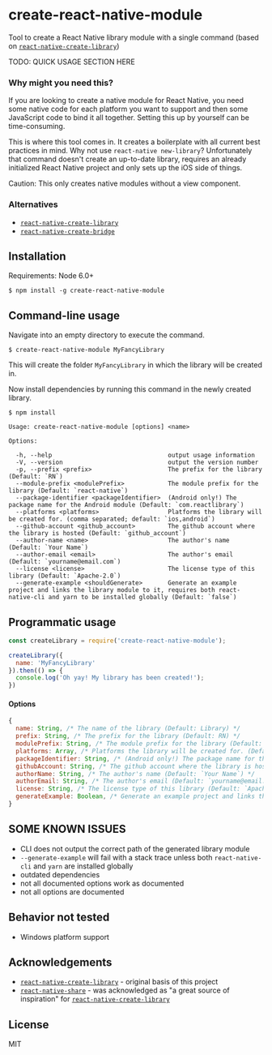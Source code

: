 # create-react-native-module

Tool to create a React Native library module with a single command (based on [`react-native-create-library`](https://www.npmjs.com/package/react-native-create-library))

<!-- GONE:
![](https://github.com/frostney/react-native-create-library/blob/master/docs/usage.gif)
-->

TODO: QUICK USAGE SECTION HERE

### Why might you need this?

If you are looking to create a native module for React Native, you need some native code for each platform you want to support and then some JavaScript code to bind it all together. Setting this up by yourself can be time-consuming.

This is where this tool comes in. It creates a boilerplate with all current best practices in mind.
Why not use `react-native new-library`? Unfortunately that command doesn't create an up-to-date library, requires an already initialized React Native project and only sets up the iOS side of things.

Caution: This only creates native modules without a view component.

### Alternatives

- [`react-native-create-library`](https://www.npmjs.com/package/react-native-create-library)
- [`react-native-create-bridge`](https://github.com/peggyrayzis/react-native-create-bridge)

## Installation

Requirements: Node 6.0+
```
$ npm install -g create-react-native-module
```

## Command-line usage

Navigate into an empty directory to execute the command.
```
$ create-react-native-module MyFancyLibrary
```

This will create the folder `MyFancyLibrary` in which the library will be created in.

Now install dependencies by running this command in the newly created library.
```
$ npm install
```

```
Usage: create-react-native-module [options] <name>

Options:

  -h, --help                                output usage information
  -V, --version                             output the version number
  -p, --prefix <prefix>                     The prefix for the library (Default: `RN`)
  --module-prefix <modulePrefix>            The module prefix for the library (Default: `react-native`)
  --package-identifier <packageIdentifier>  (Android only!) The package name for the Android module (Default: `com.reactlibrary`)
  --platforms <platforms>                   Platforms the library will be created for. (comma separated; default: `ios,android`)
  --github-account <github_account>         The github account where the library is hosted (Default: `github_account`)
  --author-name <name>                      The author's name (Default: `Your Name`)
  --author-email <email>                    The author's email (Default: `yourname@email.com`)
  --license <license>                       The license type of this library (Default: `Apache-2.0`)
  --generate-example <shouldGenerate>       Generate an example project and links the library module to it, requires both react-native-cli and yarn to be installed globally (Default: `false`)
```

## Programmatic usage

```javascript
const createLibrary = require('create-react-native-module');

createLibrary({
  name: 'MyFancyLibrary'
}).then(() => {
  console.log('Oh yay! My library has been created!');
})
```

#### Options

```javascript
{
  name: String, /* The name of the library (Default: Library) */
  prefix: String, /* The prefix for the library (Default: RN) */
  modulePrefix: String, /* The module prefix for the library (Default: react-native) */
  platforms: Array, /* Platforms the library will be created for. (Default: ['ios', 'android']) */
  packageIdentifier: String, /* (Android only!) The package name for the Android module (Default: com.reactlibrary) */
  githubAccount: String, /* The github account where the library is hosted (Default: `github_account`) */
  authorName: String, /* The author's name (Default: `Your Name`) */
  authorEmail: String, /* The author's email (Default: `yourname@email.com`) */
  license: String, /* The license type of this library (Default: `Apache-2.0`) */
  generateExample: Boolean, /* Generate an example project and links the library module to it, requires both react-native-cli and yarn to be installed globally (Default: `false`) */
}
```

## SOME KNOWN ISSUES

- CLI does not output the correct path of the generated library module
- `--generate-example` will fail with a stack trace unless both `react-native-cli` and `yarn` are installed globally
- outdated dependencies
- not all documented options work as documented
- not all options are documented

## Behavior not tested

- Windows platform support

## Acknowledgements

- [`react-native-create-library`](https://www.npmjs.com/package/react-native-create-library) - original basis of this project
- [`react-native-share`](https://www.npmjs.com/package/react-native-share) - was acknowledged as "a great source of inspiration" for [`react-native-create-library`](https://www.npmjs.com/package/react-native-create-library)

## License

MIT
